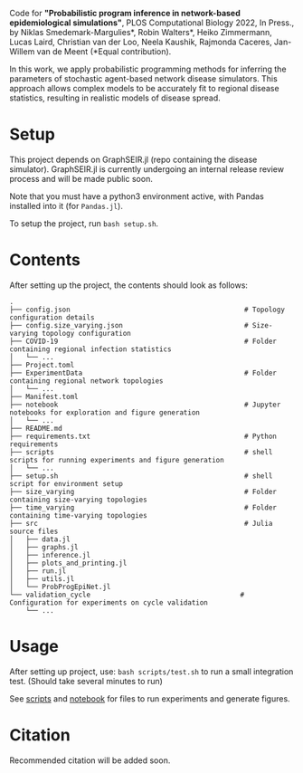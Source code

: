 Code for **"Probabilistic program inference in network-based epidemiological simulations"**, PLOS Computational Biology 2022, In Press., by Niklas Smedemark-Margulies*, Robin Walters*, Heiko Zimmermann, Lucas Laird, Christian van der Loo, Neela Kaushik, Rajmonda Caceres, Jan-Willem van de Meent (*Equal contribution).

In this work, we apply probabilistic programming methods for inferring the parameters of stochastic agent-based network disease simulators.
This approach allows complex models to be accurately fit to regional disease statistics, resulting in realistic models of disease spread.

# Setup

This project depends on GraphSEIR.jl (repo containing the disease simulator). GraphSEIR.jl is currently undergoing an internal release review process and will be made public soon.

Note that you must have a python3 environment active, with Pandas installed into it (for `Pandas.jl`).

To setup the project, run `bash setup.sh`.

# Contents

After setting up the project, the contents should look as follows:

```shell
.
├── config.json                                           # Topology configuration details
├── config.size_varying.json                              # Size-varying topology configuration
├── COVID-19                                              # Folder containing regional infection statistics
│   └── ...
├── Project.toml
├── ExperimentData                                        # Folder containing regional network topologies
│   └── ...
├── Manifest.toml
├── notebook                                              # Jupyter notebooks for exploration and figure generation
│   └── ...
├── README.md
├── requirements.txt                                      # Python requirements
├── scripts                                               # shell scripts for running experiments and figure generation
│   └── ...
├── setup.sh                                              # shell script for environment setup
├── size_varying                                          # Folder containing size-varying topologies
├── time_varying                                          # Folder containing time-varying topologies
├── src                                                   # Julia source files
│   ├── data.jl
│   ├── graphs.jl
│   ├── inference.jl
│   ├── plots_and_printing.jl
│   ├── run.jl
│   ├── utils.jl
│   └── ProbProgEpiNet.jl
└── validation_cycle                                     # Configuration for experiments on cycle validation
    └── ...
```

# Usage

After setting up project, use: `bash scripts/test.sh` to run a small integration test.
(Should take several minutes to run)

See [scripts](scripts) and [notebook](notebook) for files to run experiments and generate figures.

# Citation

Recommended citation will be added soon.
